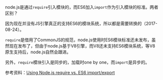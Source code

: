 node.js是通过`require`引入模块的，而ES6加入`import`作为引入模块的标准。两者区别？   

因为现在并没有JS引擎真正的支持ES6的模块系统，所以都是需要转换的（2017-08-24）。   

`require`是借用了CommonJS的规范，node.js使用时ES6模块标准还未发布，虽然现在发布了，但由于node.js基于V8引擎，而V8还未支持ES6模块系统，等V8原生支持后，node.js自然会跟进。   

另外，`require`模块引入是同步的，加载时one by one，而`import`是异步的。   

参考资料：[Using Node.js require vs. ES6 import/export](https://stackoverflow.com/questions/31354559/using-node-js-require-vs-es6-import-export)
